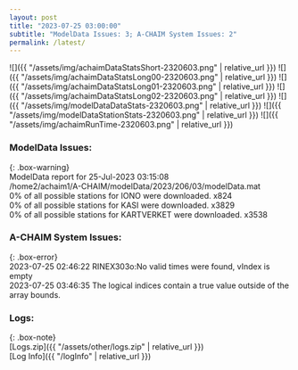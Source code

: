 ```yaml
---
layout: post
title: "2023-07-25 03:00:00"
subtitle: "ModelData Issues: 3; A-CHAIM System Issues: 2"
permalink: /latest/
---
```


![]({{ "/assets/img/achaimDataStatsShort-2320603.png" | relative_url }})
![]({{ "/assets/img/achaimDataStatsLong00-2320603.png" | relative_url }})
![]({{ "/assets/img/achaimDataStatsLong01-2320603.png" | relative_url }})
![]({{ "/assets/img/achaimDataStatsLong02-2320603.png" | relative_url }})
![]({{ "/assets/img/modelDataDataStats-2320603.png" | relative_url }})
![]({{ "/assets/img/modelDataStationStats-2320603.png" | relative_url }})
![]({{ "/assets/img/achaimRunTime-2320603.png" | relative_url }})


### ModelData Issues:  
  
{: .box-warning}  
 ModelData report for 25-Jul-2023 03:15:08   
 /home2/achaim1/A-CHAIM/modelData/2023/206/03/modelData.mat   
 0% of all possible stations for IONO were downloaded. x824   
 0% of all possible stations for KASI were downloaded. x3829   
 0% of all possible stations for KARTVERKET were downloaded. x3538   
  
### A-CHAIM System Issues:  
  
{: .box-error}  
2023-07-25 02:46:22 RINEX303o:No valid times were found, vIndex is empty  
2023-07-25 03:46:35 The logical indices contain a true value outside of the array bounds.  

### Logs:  
  
{: .box-note}  
[Logs.zip]({{ "/assets/other/logs.zip" | relative_url }})  
[Log Info]({{ "/logInfo" | relative_url }})  
